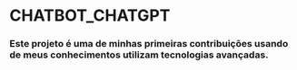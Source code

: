 <H1>CHATBOT_CHATGPT</H1>

<h3>Este projeto é uma de minhas primeiras contribuições usando de meus conhecimentos utilizam tecnologias avançadas.</H3>
